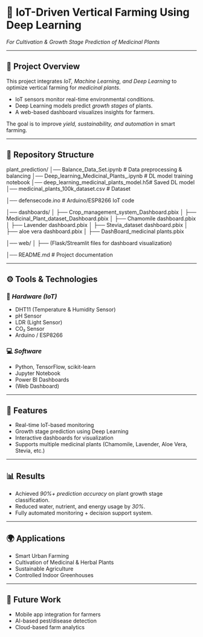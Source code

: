# 🌱 IoT-Driven Vertical Farming Using Deep Learning

*For Cultivation & Growth Stage Prediction of Medicinal Plants*

---

## 📌 Project Overview

This project integrates *IoT, Machine Learning, and Deep Learning* to optimize vertical farming for *medicinal plants*.

* IoT sensors monitor real-time environmental conditions.
* Deep Learning models predict *growth stages* of plants.
* A web-based dashboard visualizes insights for farmers.

The goal is to improve *yield, sustainability, and automation* in smart farming.

---

## 📂 Repository Structure


plant_prediction/
│── Balance_Data_Set.ipynb                 # Data preprocessing & balancing
│── Deep_learning_Medicinal_Plants_.ipynb  # DL model training notebook
│── deep_learning_medicinal_plants_model.h5# Saved DL model
│── medicinal_plants_100k_dataset.csv      # Dataset

│── defensecode.ino                        # Arduino/ESP8266 IoT code

│── dashboards/
│   ├── Crop_management_system_Dashboard.pbix
│   ├── Medicinal_Plant_dataset_Dashboard.pbix
│   ├── Chamomile dashboard.pbix
│   ├── Lavender dashboard.pbix
│   ├── Stevia_dataset dashboard.pbix
│   ├── aloe vera dashboard.pbix
│   ├── DashBoard_medicinal plants.pbix

│── web/
│   ├── (Flask/Streamlit files for dashboard visualization)

│── README.md                              # Project documentation


---

## ⚙️ Tools & Technologies

### 🔧 *Hardware (IoT)*

* DHT11 (Temperature & Humidity Sensor)
* pH Sensor
* LDR (Light Sensor)
* CO₂ Sensor
* Arduino / ESP8266

### 💻 *Software*

* Python, TensorFlow, scikit-learn
* Jupyter Notebook
* Power BI Dashboards
* (Web Dashboard)

---

## 🚀 Features

* Real-time IoT-based monitoring
* Growth stage prediction using Deep Learning
* Interactive dashboards for visualization
* Supports multiple medicinal plants (Chamomile, Lavender, Aloe Vera, Stevia, etc.)

---

## 📊 Results

* Achieved *90%+ prediction accuracy* on plant growth stage classification.
* Reduced water, nutrient, and energy usage by *30%*.
* Fully automated monitoring + decision support system.

---

## 🌍 Applications

* Smart Urban Farming
* Cultivation of Medicinal & Herbal Plants
* Sustainable Agriculture
* Controlled Indoor Greenhouses

---

## 🔮 Future Work

* Mobile app integration for farmers
* AI-based pest/disease detection
* Cloud-based farm analytics
